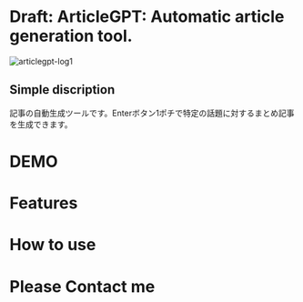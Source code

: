# Draft: ArticleGPT: Automatic article generation tool.

![articlegpt-log1](https://user-images.githubusercontent.com/43668533/235345177-3c42ca4a-f268-4393-9070-69800f93faf8.png)

## Simple discription
記事の自動生成ツールです。Enterボタン1ポチで特定の話題に対するまとめ記事を生成できます。

# DEMO

# Features

# How to use

# Please Contact me
